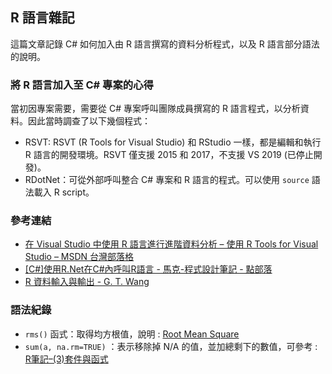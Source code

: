 ## R 語言雜記

這篇文章記錄 C# 如何加入由 R 語言撰寫的資料分析程式，以及 R 語言部分語法的說明。

### 將 R 語言加入至 C# 專案的心得

當初因專案需要，需要從 C# 專案呼叫團隊成員撰寫的 R 語言程式，以分析資料。因此當時調查了以下幾個程式：

- RSVT: RSVT (R Tools for Visual Studio) 和 RStudio 一樣，都是編輯和執行 R 語言的開發環境。RSVT 僅支援 2015 和 2017，不支援 VS 2019 (已停止開發)。
- RDotNet：可從外部呼叫整合 C# 專案和 R 語言的程式。可以使用 `source` 語法載入 R script。

### 參考連結

- [在 Visual Studio 中使用 R 語言進行進階資料分析 – 使用 R Tools for Visual Studio – MSDN 台灣部落格](https://blogs.msdn.microsoft.com/msdntaiwan/2016/03/24/rtvstw-overview/)
- [[C#]使用R.Net在C#內呼叫R語言 - 馬克-程式設計筆記 - 點部落](https://dotblogs.com.tw/marsxie/2019/05/27/232135)
- [R 資料輸入與輸出 - G. T. Wang](https://blog.gtwang.org/r/r-data-input-and-output/)

### 語法紀錄

- `rms()` 函式：取得均方根值，說明 : [Root Mean Square ](http://rug.mnhn.fr/seewave/HTML/MAN/rms.html)
- `sum(a, na.rm=TRUE)` ：表示移除掉 N/A 的值，並加總剩下的數值，可參考 : [R筆記–(3)套件與函式](https://rpubs.com/skydome20/R-Note3-function_and_package)